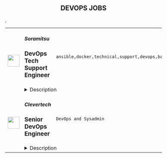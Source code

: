 <div align="center"><h2>DEVOPS JOBS</h2></div><table><tr>
                <td width="100" height="100" rowspan="2">
                    <img src="https://remoteok.com/assets/img/jobs/4df0e43110edf20e187b5ea9410897381672470952.png" width="38px" height="auto">
                </td>
                <td width="300">
                    <h5>Soramitsu</h5>
                    <h3>DevOps Tech Support Engineer</h3>
                </td>
                <td width="300">
                    <code>ansible,docker,technical,support,devops,banking,bank,cloud,management,operational,engineer,linux</code>
                </td>
                <td width="200">
                <text>3 days ago</text>
                </td>
                <td width="100" rowspan="2">
                <a href="https://remoteOK.com/remote-jobs/remote-devops-tech-support-engineer-soramitsu-172317" align="right" target="_blank">Apply</a>
                </td>
            </tr>
            <tr>
                <td colspan="3">
                <details><summary>Description</summary>
                <p><strong>About:</strong></p><p>SORAMITSU is a Japanese technology company delivering blockchain-based solutions for enterprises, universities, and governments. From the creation of domestic and cross-border payment systems to the development of our own decentralized autonomous economy, our projects and use case studies represent the next generation of fintech. In 2020, Soramitsu was recognized by Central Banking as the "Central Bank Digital Currency Partner of the Year". We have many widely recognized projects in both enterprise/institutional and crypto, including Bakong, Hyperledger IROHA, Polkaswap, Fearless Wallet, KAGOME, FUHON, and of course, SORA. You can familiarize yourself with our various activities by visiting our <a href="https://soramitsu.co.jp/" rel="noreferrer noopener nofollow">homepage</a>.</p><p>This is a remote position, though we do maintain physical offices in Japan, Russia, Thailand, Cambodia, and Switzerland - which you would be welcome to stop by if you're in one of those regions.</p><p> </p><p><strong>Who are we looking for? </strong></p><p>We are looking for people with a desire to grow as Infrastructure/Cloud/DevOps/SRE engineers. </p><p>This position is suitable for people who are able to work at night. </p><p> </p><p><strong>Requirements:</strong></p><ul>
<li><p>Software development experience with any language</p></li>
<li><p>Experience with Linux (being able to investigate OS and application performance issues)</p></li>
<li><p>Basics of Linux shell scripting (shell, bash)</p></li>
<li><p>Experience with docker containers or kubernetes.</p></li>
<li><p>Understanding main network protocols and principles (IP, TCP vs UDP, HTTP)</p></li>
<li><p>Desire to grow as Infrastructure/Cloud/DevOps engineer (strong motivation is the key factor for being successful in this position)</p></li>
<li><p>Bachelorâs Degree in Computer Science and/or relevant experience</p></li>
<li><p>Able to work at night  including weekends</p></li>
<li><p>Critical thinker and problem-solving skills</p></li>
<li><p>Interpersonal and communication skills</p></li>
<li><p>Business-level English (written and spoken)</p></li>
</ul><p> </p><p><strong>Desired skills:</strong></p><ul>
<li><p>Ability to manage multiple high-priority tasks simultaneously</p></li>
<li><p>Demonstrable problem-solving and analytical skills</p></li>
<li><p>Interpersonal and customer-facing skills, with the ability to competently discuss complex technical issues with the software, operations, and leadership teams</p></li>
<li><p>CI/CD tools and practices </p></li>
<li><p>Running and managing (micro) services in a cloud e.g. AWS</p></li>
<li><p>Version control systems </p></li>
<li><p>Proficient in database management (RDMS, NoSQL)</p></li>
</ul><p> </p><p><strong>Day to Day:</strong></p><ul>
<li><p>Troubleshoot and solve challenging operational issues in a complex environment.</p></li>
<li><p>Supporting server instances across several Clouds.</p></li>
<li><p>Work directly with developers, customers, and partners to provide unique solutions to our customer's individual needs for their application deployment.</p></li>
<li><p>Build and maintain ansible playbooks, terraform files, and scripts to automate and deploy resources and configuration changes</p></li>
<li><p>Drive customer communication during critical events</p></li>
<li><p>Create tutorials, how-to videos, and other technical articles for the team or  customers</p></li>
<li><p>Work on critical, highly complex customer incidents.</p></li>
<li><p>Answer in support chat</p></li>
<li><p>Monitor logs and metrics from (micro)services and servers.</p></li>
</ul><p><br></p><p><strong>Physical work hours:</strong></p><ul>
<li><p>The candidate will work on a scheduled shift, (8 pm â 8 am MSK or 8 am - 8 pm MSK)</p></li>
<li><p>12 hours work and 36-hours rest</p></li>
</ul><p><strong>Salary details:</strong></p><ul><li><p> $600-$800 Net per month</p></li></ul><p><br></p><p><br></p><p><br></p><br/><br/>Please mention the word **CURE** and tag RNzQuOTguMjI4LjExMg== when applying to show you read the job post completely (#RNzQuOTguMjI4LjExMg==). This is a beta feature to avoid spam applicants. Companies can search these words to find applicants that read this and see they're human.
                </details>
                </td>
            </tr>,<tr>
                <td width="100" height="100" rowspan="2">
                    <img src="https://wwr-pro.s3.amazonaws.com/logos/0074/7619/logo.gif" width="38px" height="auto">
                </td>
                <td width="300">
                    <h5>Clevertech</h5>
                    <h3> Senior DevOps Engineer </h3>
                </td>
                <td width="300">
                    <code>DevOps and Sysadmin</code>
                </td>
                <td width="200">
                <text>14 days ago</text>
                </td>
                <td width="100" rowspan="2">
                <a href="https://weworkremotely.com/remote-jobs/clevertech-senior-devops-engineer-13" align="right" target="_blank">Apply</a>
                </td>
            </tr>
            <tr>
                <td colspan="3">
                <details><summary>Description</summary>
                <img src="https://we-work-remotely.imgix.net/logos/0074/7619/logo.gif?ixlib=rails-4.0.0&w=50&h=50&dpr=2&fit=fill&auto=compress" />

<p>
  <strong>Headquarters:</strong> New York, NY
    <br /><strong>URL:</strong> <a href="https://clevertech.biz">https://clevertech.biz</a>
</p>

<div>
<br>Experience Remote done Right. Over 20 years of remote experience, all 500+ staff are 100% remote and we still grow vibrant relationships, provide exceptional opportunities for career growth while working with stellar clients on ambitious projects<br><br>
</div><div><strong>What we're working on:</strong></div><div>
<br>Enterprise companies turn to us to help them launch innovative digital products that interact with hundreds of millions of customers, transactions and data points. The problems we solve every day are real and require creativity, grit and determination. We are building a culture that challenges norms while fostering experimentation and personal growth. In order to grasp the scale of problems we face, ideally, you have some exposure to Logistics, FinTech, Transportation, Insurance, Media or other complex multifactor industries<br><br>
</div><div><strong><br>Requirements</strong></div><ul>
<li>7+ years of professional experience (A technical assessment will be required)</li>
<li>Senior-level experience with AWS (EC2, RDS, S3, ECS, ELB)</li>
<li>Strong background in Linux and Mongo Atlas administration</li>
<li>Experience deploying Kubernetes in a production environment</li>
<li>Experience with CI/CD in Jenkins or CircleCi</li>
<li>Infrastructure as code (we use Terraform)</li>
<li>Experience with requirement gathering and presentation to executives</li>
<li>English fluency, verbal and written</li>
<li>Professional, empathic, team player</li>
<li>Problem solver, proactive, go-getter</li>
</ul><div><strong>Straight from the Devs</strong></div><div>
<br>Watch short snippets of actual developers (Real, not scripted) share why they joined <a href="https://cleverte.ch/3"><strong>YouTube Playlist<br></strong></a><br>
</div><div><strong>Why Clevertech is an amazing place to work at</strong></div><div>
<br>At Clevertech, you can expect that you will:<br><br>
</div><ul>
<li>Be 100% dedicated to one project at a time so that you can hone your skills, innovate and grow</li>
<li>Be a part of a team of talented and friendly senior-level developers</li>
<li>Work on projects that allow you to use cutting edge tech. We believe in constantly evolving your mastery</li>
</ul><div>
<br>The result? We produce meaningful work and we are truly proud and excited to be creating waves in an industry under transformation.<br><br>
</div>

<p><strong>To apply:</strong> <a href="https://weworkremotely.com/remote-jobs/clevertech-senior-devops-engineer-13">https://weworkremotely.com/remote-jobs/clevertech-senior-devops-engineer-13</a></p>

                </details>
                </td>
            </tr></table>